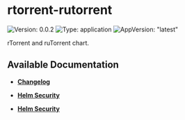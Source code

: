 # rtorrent-rutorrent

![Version: 0.0.2](https://img.shields.io/badge/Version-0.0.2-informational?style=flat-square) ![Type: application](https://img.shields.io/badge/Type-application-informational?style=flat-square) ![AppVersion: "latest"](https://img.shields.io/badge/AppVersion-"latest"-informational?style=flat-square)

rTorrent and ruTorrent chart.

## Available Documentation

- [**Changelog**](CHANGELOG)

- [**Helm Security**](container-security)

- [**Helm Security**](helm-security)

